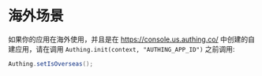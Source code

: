 

# 海外场景

<LastUpdated/>

如果你的应用在海外使用，并且是在 https://console.us.authing.co/ 中创建的自建应用，请在调用 `Authing.init(context, "AUTHING_APP_ID")` 之前调用:

```java
Authing.setIsOverseas();
```

